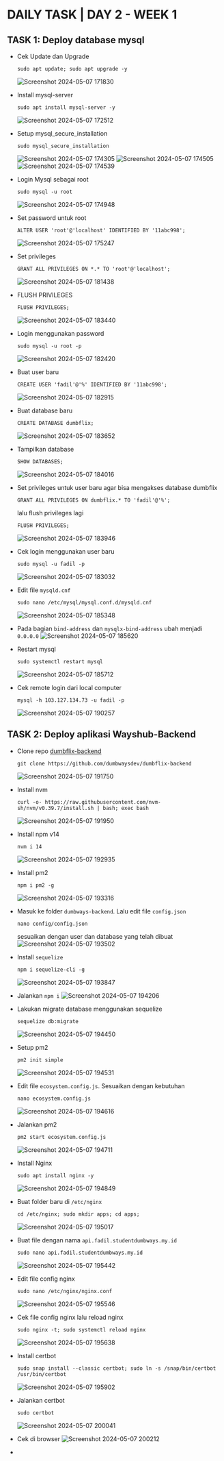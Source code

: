 # DAILY TASK | DAY 2 - WEEK 1

## TASK 1: Deploy database mysql
  - Cek Update dan Upgrade
    ```
    sudo apt update; sudo apt upgrade -y
    ```
    ![Screenshot 2024-05-07 171830](https://github.com/fadil05me/devops20-dumbways-AhmadFadillah/assets/45775729/04d34bd0-519d-48dc-a609-219ad579edd7)

  - Install mysql-server
    ```
    sudo apt install mysql-server -y
    ```
    ![Screenshot 2024-05-07 172512](https://github.com/fadil05me/devops20-dumbways-AhmadFadillah/assets/45775729/39b2bb2f-559b-48a1-9c3c-19472f4d5b7a)
  - Setup mysql_secure_installation
    ```
    sudo mysql_secure_installation
    ```
    ![Screenshot 2024-05-07 174305](https://github.com/fadil05me/devops20-dumbways-AhmadFadillah/assets/45775729/ed277c4c-c0f9-40df-8b5c-b66633363586)
    ![Screenshot 2024-05-07 174505](https://github.com/fadil05me/devops20-dumbways-AhmadFadillah/assets/45775729/c1472026-62c1-4928-a125-b4ba4fa01f2a)
    ![Screenshot 2024-05-07 174539](https://github.com/fadil05me/devops20-dumbways-AhmadFadillah/assets/45775729/d54d02ac-d8f3-492f-8016-1ed5d3780938)

  - Login Mysql sebagai root
    ```
    sudo mysql -u root
    ```
    ![Screenshot 2024-05-07 174948](https://github.com/fadil05me/devops20-dumbways-AhmadFadillah/assets/45775729/e610c686-c991-488c-a068-6b58f660981e)

  - Set password untuk root
    ```
    ALTER USER 'root'@'localhost' IDENTIFIED BY '11abc998';
    ```
    ![Screenshot 2024-05-07 175247](https://github.com/fadil05me/devops20-dumbways-AhmadFadillah/assets/45775729/251a942f-f5cf-4b84-92e1-d57f8b1c88f9)
 
  - Set privileges
    ```
    GRANT ALL PRIVILEGES ON *.* TO 'root'@'localhost';
    ```
    ![Screenshot 2024-05-07 181438](https://github.com/fadil05me/devops20-dumbways-AhmadFadillah/assets/45775729/61332743-544a-46ab-8d66-a3d0ac04fb81)
 
  - FLUSH PRIVILEGES
    ```
    FLUSH PRIVILEGES;
    ```
    ![Screenshot 2024-05-07 183440](https://github.com/fadil05me/devops20-dumbways-AhmadFadillah/assets/45775729/dabe2e01-212c-4325-98e1-4f0229ac2a54)

  - Login menggunakan password
    ```
    sudo mysql -u root -p
    ```
    ![Screenshot 2024-05-07 182420](https://github.com/fadil05me/devops20-dumbways-AhmadFadillah/assets/45775729/9e140bc0-fde1-40fd-ab1a-5d3d3ec2e697)

  - Buat user baru
    ```
    CREATE USER 'fadil'@'%' IDENTIFIED BY '11abc998';
    ```
    ![Screenshot 2024-05-07 182915](https://github.com/fadil05me/devops20-dumbways-AhmadFadillah/assets/45775729/c2b2f0b7-7b12-4079-bd2d-6cad5eb6e327)

  - Buat database baru
    ```
    CREATE DATABASE dumbflix;
    ```
    ![Screenshot 2024-05-07 183652](https://github.com/fadil05me/devops20-dumbways-AhmadFadillah/assets/45775729/b7eb9122-5363-4f3a-8f25-0ea7591373f4)

  - Tampilkan database
    ```
    SHOW DATABASES;
    ```
    ![Screenshot 2024-05-07 184016](https://github.com/fadil05me/devops20-dumbways-AhmadFadillah/assets/45775729/f8a80099-fc02-4d5f-85f6-6e9b9064add1)

  - Set privileges untuk user baru agar bisa mengakses database dumbflix
    ```
    GRANT ALL PRIVILEGES ON dumbflix.* TO 'fadil'@'%';
    ```
    lalu flush privileges lagi
    ```
    FLUSH PRIVILEGES;
    ```
    ![Screenshot 2024-05-07 183946](https://github.com/fadil05me/devops20-dumbways-AhmadFadillah/assets/45775729/683e0864-ef56-44b8-b2be-f66a46167c69)
  
  - Cek login menggunakan user baru
    ```
    sudo mysql -u fadil -p
    ```
    ![Screenshot 2024-05-07 183032](https://github.com/fadil05me/devops20-dumbways-AhmadFadillah/assets/45775729/0df60cdf-63eb-472b-81e9-318014f83c5e)

  - Edit file ```mysqld.cnf```
    ```
    sudo nano /etc/mysql/mysql.conf.d/mysqld.cnf
    ```
    ![Screenshot 2024-05-07 185348](https://github.com/fadil05me/devops20-dumbways-AhmadFadillah/assets/45775729/86fbbcda-01c8-4945-bc21-b9eb79808047)

  - Pada bagian ```bind-address``` dan ```mysqlx-bind-address``` ubah menjadi ```0.0.0.0```
    ![Screenshot 2024-05-07 185620](https://github.com/fadil05me/devops20-dumbways-AhmadFadillah/assets/45775729/b0db4304-b32d-4ebd-9586-4776519c2c98)

  - Restart mysql
    ```
    sudo systemctl restart mysql
    ```
    ![Screenshot 2024-05-07 185712](https://github.com/fadil05me/devops20-dumbways-AhmadFadillah/assets/45775729/678253c5-932b-4b48-8eb1-5cf94d596126)

  - Cek remote login dari local computer
    ```
    mysql -h 103.127.134.73 -u fadil -p
    ```
    ![Screenshot 2024-05-07 190257](https://github.com/fadil05me/devops20-dumbways-AhmadFadillah/assets/45775729/cce3a684-992c-4159-b41d-e0c4aa09fa73)

    
## TASK 2: Deploy aplikasi Wayshub-Backend 

  - Clone repo <a href="https://github.com/dumbwaysdev/dumbflix-backend">dumbflix-backend</a>
    ```
    git clone https://github.com/dumbwaysdev/dumbflix-backend
    ```
    ![Screenshot 2024-05-07 191750](https://github.com/fadil05me/devops20-dumbways-AhmadFadillah/assets/45775729/b40501f1-976f-4687-92bc-e7cc0ea44f36)

  - Install nvm
    ```
    curl -o- https://raw.githubusercontent.com/nvm-sh/nvm/v0.39.7/install.sh | bash; exec bash
    ```
    ![Screenshot 2024-05-07 191950](https://github.com/fadil05me/devops20-dumbways-AhmadFadillah/assets/45775729/1b2b22d5-349d-4da9-8298-5107cc0d5227)

  - Install npm v14
    ```
    nvm i 14
    ```
    ![Screenshot 2024-05-07 192935](https://github.com/fadil05me/devops20-dumbways-AhmadFadillah/assets/45775729/62ba8641-49e9-4703-a963-15938178b861)

  - Install pm2
    ```
    npm i pm2 -g
    ```
    ![Screenshot 2024-05-07 193316](https://github.com/fadil05me/devops20-dumbways-AhmadFadillah/assets/45775729/c27d12e7-d7c9-4943-a70a-21e8f5d38468)

  - Masuk ke folder ```dumbways-backend```. Lalu edit file ```config.json```
    ```
    nano config/config.json
    ```
    sesuaikan dengan user dan database yang telah dibuat
    ![Screenshot 2024-05-07 193502](https://github.com/fadil05me/devops20-dumbways-AhmadFadillah/assets/45775729/e0d5fd9a-eb6a-49b5-a827-2b8229ef2853)
  
  - Install ```sequelize```
    ```
    npm i sequelize-cli -g
    ```
    ![Screenshot 2024-05-07 193847](https://github.com/fadil05me/devops20-dumbways-AhmadFadillah/assets/45775729/713b5616-bb4f-4955-abd0-82fea426202e)
  
  - Jalankan ```npm i```
    ![Screenshot 2024-05-07 194206](https://github.com/fadil05me/devops20-dumbways-AhmadFadillah/assets/45775729/719a393c-5232-4f56-ae21-71177bbdbf9c)

  - Lakukan migrate database menggunakan sequelize
    ```
    sequelize db:migrate
    ```
    ![Screenshot 2024-05-07 194450](https://github.com/fadil05me/devops20-dumbways-AhmadFadillah/assets/45775729/c7a0c520-7a0c-416c-ab0d-35ec6ddc76a0)

  - Setup pm2
    ```
    pm2 init simple
    ```
    ![Screenshot 2024-05-07 194531](https://github.com/fadil05me/devops20-dumbways-AhmadFadillah/assets/45775729/7b55aa33-c954-41bc-8f62-74b05e2d34b5)

  - Edit file ```ecosystem.config.js```. Sesuaikan dengan kebutuhan 
    ```
    nano ecosystem.config.js
    ```
    ![Screenshot 2024-05-07 194616](https://github.com/fadil05me/devops20-dumbways-AhmadFadillah/assets/45775729/74b141f2-d2b3-4954-a48d-39b373f55011)

  - Jalankan pm2
    ```
    pm2 start ecosystem.config.js
    ```
    ![Screenshot 2024-05-07 194711](https://github.com/fadil05me/devops20-dumbways-AhmadFadillah/assets/45775729/8a0febf5-05d7-40fb-a061-3bcd0396ddb2)

  - Install Nginx
    ```
    sudo apt install nginx -y
    ```
    ![Screenshot 2024-05-07 194849](https://github.com/fadil05me/devops20-dumbways-AhmadFadillah/assets/45775729/b6e54dcf-ec7d-42c2-83c2-e412eca872de)

  - Buat folder baru di ```/etc/nginx```
    ```
    cd /etc/nginx; sudo mkdir apps; cd apps;
    ```
    ![Screenshot 2024-05-07 195017](https://github.com/fadil05me/devops20-dumbways-AhmadFadillah/assets/45775729/77dcb568-6941-4bc3-9524-2e1be8513e15)

  - Buat file dengan nama ```api.fadil.studentdumbways.my.id```
    ```
    sudo nano api.fadil.studentdumbways.my.id
    ```
    ![Screenshot 2024-05-07 195442](https://github.com/fadil05me/devops20-dumbways-AhmadFadillah/assets/45775729/0b8e0a9b-11d3-4e05-aa95-7869ff2d547f)

  - Edit file config nginx
    ```
    sudo nano /etc/nginx/nginx.conf
    ```
    ![Screenshot 2024-05-07 195546](https://github.com/fadil05me/devops20-dumbways-AhmadFadillah/assets/45775729/27e01a50-3bf1-4cfc-8b70-e91316fbad79)

  - Cek file config nginx lalu reload nginx
    ```
    sudo nginx -t; sudo systemctl reload nginx
    ```
    ![Screenshot 2024-05-07 195638](https://github.com/fadil05me/devops20-dumbways-AhmadFadillah/assets/45775729/6f83aae2-2e25-40bb-bede-a2009813111d)

  - Install certbot
    ```
    sudo snap install --classic certbot; sudo ln -s /snap/bin/certbot /usr/bin/certbot
    ```
    ![Screenshot 2024-05-07 195902](https://github.com/fadil05me/devops20-dumbways-AhmadFadillah/assets/45775729/ff3370ad-2a9e-4f0c-806b-c4c61da9c55c)

  - Jalankan certbot
    ```
    sudo certbot
    ```
    ![Screenshot 2024-05-07 200041](https://github.com/fadil05me/devops20-dumbways-AhmadFadillah/assets/45775729/6a31f4c8-5a79-409c-bf25-2020a9234d53)

  - Cek di browser
    ![Screenshot 2024-05-07 200212](https://github.com/fadil05me/devops20-dumbways-AhmadFadillah/assets/45775729/9c9e96d7-4c4c-40d0-9534-d5fefc97aeea)

  - 


